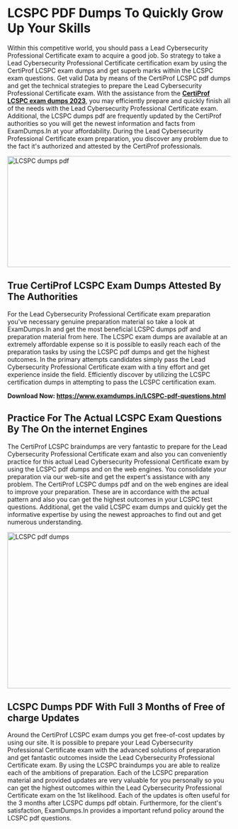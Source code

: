 <h1><strong>LCSPC PDF Dumps To Quickly Grow Up Your Skills</strong></h1>
<p>Within this competitive world, you should pass a Lead Cybersecurity Professional Certificate exam to acquire a good job. So strategy to take a Lead Cybersecurity Professional Certificate certification exam by using the CertiProf LCSPC exam dumps and get superb marks within the LCSPC exam questions. Get valid Data by means of the CertiProf LCSPC pdf dumps and get the technical strategies to prepare the Lead Cybersecurity Professional Certificate exam. With the assistance from the <strong><a href="https://www.examdumps.in/LCSPC-pdf-questions.html">CertiProf LCSPC exam dumps 2023</a></strong>, you may efficiently prepare and quickly finish all of the needs with the Lead Cybersecurity Professional Certificate exam. Additional, the LCSPC dumps pdf are frequently updated by the CertiProf authorities so you will get the newest information and facts from ExamDumps.In at your affordability. During the Lead Cybersecurity Professional Certificate exam preparation, you discover any problem due to the fact it's authorized and attested by the CertiProf professionals.</p>
<p><img src="https://i.ibb.co/zxJwW90/Copy-of-Online-Classes-Twitter-header-post-Made-with-Poster-My-Wall-1.png" alt="LCSPC dumps pdf" width="750" height="250" /></p>
<h2><strong>True CertiProf LCSPC Exam Dumps Attested By The Authorities</strong></h2>
<p>For the Lead Cybersecurity Professional Certificate exam preparation you've necessary genuine preparation material so take a look at ExamDumps.In and get the most beneficial LCSPC dumps pdf and preparation material from here. The LCSPC exam dumps are available at an extremely affordable expense so it is possible to easily reach each of the preparation tasks by using the LCSPC pdf dumps and get the highest outcomes. In the primary attempts candidates simply pass the Lead Cybersecurity Professional Certificate exam with a tiny effort and get experience inside the field. Efficiently discover by utilizing the LCSPC certification dumps in attempting to pass the LCSPC certification exam.</p>
<p><strong>Download Now:&nbsp;<a href="https://www.examdumps.in/LCSPC-pdf-questions.html">https://www.examdumps.in/LCSPC-pdf-questions.html</a></strong></p>
<h2><strong>Practice For The Actual LCSPC Exam Questions By The On the internet Engines</strong></h2>
<p>The CertiProf LCSPC braindumps are very fantastic to prepare for the Lead Cybersecurity Professional Certificate exam and also you can conveniently practice for this actual Lead Cybersecurity Professional Certificate exam by using the LCSPC pdf dumps and on the web engines. You consolidate your preparation via our web-site and get the expert's assistance with any problem. The CertiProf LCSPC dumps pdf and on the web engines are ideal to improve your preparation. These are in accordance with the actual pattern and also you can get the highest outcomes in your LCSPC test questions. Additional, get the valid LCSPC exam dumps and quickly get the informative expertise by using the newest approaches to find out and get numerous understanding.</p>
<p><a href="https://www.examdumps.in/LCSPC-pdf-questions.html"><img src="https://i.ibb.co/QkNtdwY/Copy-of-Zoom-Online-Classes-Facebook-Share-Po-Made-with-Poster-My-Wall-1.jpg" alt="LCSPC pdf dumps" width="670" height="352" /></a></p>
<h2><strong>LCSPC Dumps PDF With Full 3 Months of Free of charge Updates</strong></h2>
<p>Around the CertiProf LCSPC exam dumps you get free-of-cost updates by using our site. It is possible to prepare your Lead Cybersecurity Professional Certificate exam with the advanced solutions of preparation and get fantastic outcomes inside the Lead Cybersecurity Professional Certificate exam. By using the LCSPC braindumps you are able to realize each of the ambitions of preparation. Each of the LCSPC preparation material and provided updates are very valuable for you personally so you can get the highest outcomes within the Lead Cybersecurity Professional Certificate exam on the 1st likelihood. Each of the updates is often useful for the 3 months after LCSPC dumps pdf obtain. Furthermore, for the client's satisfaction, ExamDumps.In provides a important refund policy around the LCSPC pdf questions.</p>
